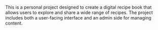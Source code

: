 This is a personal project designed to create a digital recipe book that allows users to explore and share a wide range of recipes. The project includes both a user-facing interface and an admin side for managing content.
